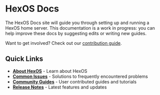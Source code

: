 # HexOS Docs

The HexOS Docs site will guide you through setting up and running a HexOS home server. This documentation is a work in progress: you can help improve these docs by suggesting edits or writing new guides.  

Want to get involved? Check out our [contribution guide](/community/how-to-contribute/).

## Quick Links

- [**About HexOS**](/about-hexos/) - Learn about HexOS
- [**Common Issues**](/troubleshooting/common-issues/) - Solutions to frequently encountered problems
- [**Community Guides**](/community/community-guides/) - User contributed guides and tutorials
- [**Release Notes**](/release-notes/command-deck/) - Latest features and updates

